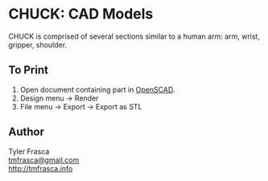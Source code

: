 # CHUCK: CAD Models

CHUCK is comprised of several sections similar to a human arm: arm, wrist, gripper, shoulder.

## To Print

1. Open document containing part in [OpenSCAD](http://www.openscad.org).
2. Design menu -> Render
3. File menu -> Export -> Export as STL

## Author

Tyler Frasca<br />
tmfrasca@gmail.com<br />
http://tmfrasca.info
